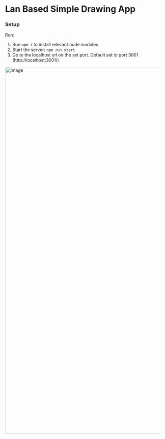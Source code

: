 # Lan Based Simple Drawing App

### Setup

Run: 
1. Run `npm i` to install relevant node modules
2. Start the server: `npm run start`
3. Go to the localhost url on the set port. Default set to port 3001 (http://localhost:3001/)

<img width="1195" alt="image" src="https://github.com/user-attachments/assets/32675b4e-4cd6-4d82-a175-acc111975be0" />
